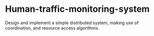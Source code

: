 # Human-traffic-monitoring-system
Design and implement a simple distributed system, making use of coordination, and resource access algorithms.
